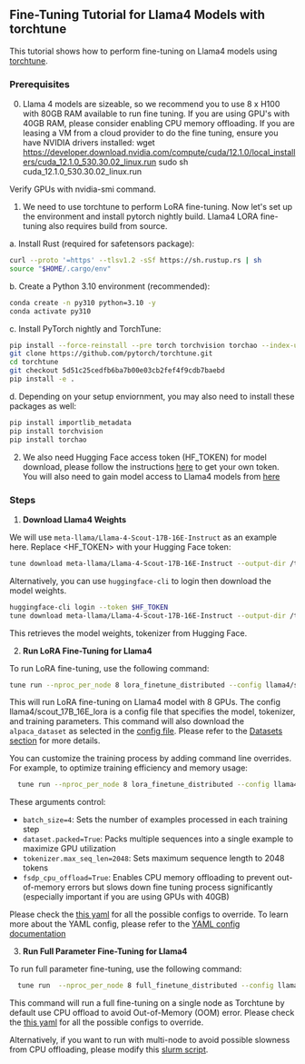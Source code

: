 ## Fine-Tuning Tutorial for Llama4 Models with torchtune

This tutorial shows how to perform fine-tuning on Llama4 models using [torchtune](https://github.com/pytorch/torchtune?tab=readme-ov-file).

### Prerequisites
0. Llama 4 models are sizeable, so we recommend you to use 8 x H100 with 80GB RAM available to run fine tuning. If you are using GPU's with 40GB RAM, please consider enabling CPU memory offloading. If you are leasing a VM from a cloud provider to do the fine tuning, ensure you have NVIDIA drivers installed:
wget https://developer.download.nvidia.com/compute/cuda/12.1.0/local_installers/cuda_12.1.0_530.30.02_linux.run
sudo sh cuda_12.1.0_530.30.02_linux.run

Verify GPUs with nvidia-smi command.

1. We need to use torchtune to perform LoRA fine-tuning. Now let's set up the environment and install pytorch nightly build. Llama4 LORA fine-tuning also requires build from source.

a. Install Rust (required for safetensors package):
```bash
curl --proto '=https' --tlsv1.2 -sSf https://sh.rustup.rs | sh
source "$HOME/.cargo/env"
```

b. Create a Python 3.10 environment (recommended):
```bash
conda create -n py310 python=3.10 -y
conda activate py310
```
c.  Install PyTorch nightly and TorchTune:
```bash
pip install --force-reinstall --pre torch torchvision torchao --index-url https://download.pytorch.org/whl/nightly/cu126
git clone https://github.com/pytorch/torchtune.git
cd torchtune
git checkout 5d51c25cedfb6ba7b00e03cb2fef4f9cdb7baebd
pip install -e .
```
d. Depending on your setup enviornment, you may also need to install these packages as well:
```bash
pip install importlib_metadata
pip install torchvision
pip install torchao
```

2. We also need Hugging Face access token (HF_TOKEN) for model download, please follow the instructions [here](https://huggingface.co/docs/hub/security-tokens) to get your own token. You will also need to gain model access to Llama4 models from [here](https://huggingface.co/collections/meta-llama/llama-4-67f0c30d9fe03840bc9d0164)

### Steps
1. **Download Llama4 Weights**

We will use `meta-llama/Llama-4-Scout-17B-16E-Instruct` as an example here. Replace <HF_TOKEN> with your Hugging Face token:

```bash
tune download meta-llama/Llama-4-Scout-17B-16E-Instruct --output-dir /tmp/Llama-4-Scout-17B-16E-Instruct --hf-token $HF_TOKEN
```

Alternatively, you can use `huggingface-cli` to login then download the model weights.

```bash
huggingface-cli login --token $HF_TOKEN
tune download meta-llama/Llama-4-Scout-17B-16E-Instruct --output-dir /tmp/Llama-4-Scout-17B-16E-Instruct
```

This retrieves the model weights, tokenizer from Hugging Face.

2. **Run LoRA Fine-Tuning for Llama4**

To run LoRA fine-tuning, use the following command:

```bash
tune run --nproc_per_node 8 lora_finetune_distributed --config llama4/scout_17B_16E_lora
```

This will run LoRA fine-tuning on Llama4 model with 8 GPUs. The config llama4/scout_17B_16E_lora is a config file that specifies the model, tokenizer, and training parameters. This command will also download the `alpaca_dataset` as selected in the [config file](https://github.com/pytorch/torchtune/blob/main/recipes/configs/llama4/scout_17B_16E_full.yaml#L46). Please refer to the [Datasets section](https://pytorch.org/torchtune/main/basics/datasets_overview.html#datasets-overview) for more details.

You can customize the training process by adding command line overrides. For example, to optimize training efficiency and memory usage:

```bash
  tune run --nproc_per_node 8 lora_finetune_distributed --config llama4/scout_17B_16E_lora batch_size=4 dataset.packed=True tokenizer.max_seq_len=2048 fsdp_cpu_offload=True
```
These arguments control:
*   `batch_size=4`: Sets the number of examples processed in each training step
*   `dataset.packed=True`: Packs multiple sequences into a single example to maximize GPU utilization
*   `tokenizer.max_seq_len=2048`: Sets maximum sequence length to 2048 tokens
*   `fsdp_cpu_offload=True`: Enables CPU memory offloading to prevent out-of-memory errors but slows down fine tuning process significantly (especially important if you are using GPUs with 40GB)

Please check the [this yaml](https://github.com/pytorch/torchtune/blob/main/recipes/configs/llama4/scout_17B_16E_lora.yaml) for all the possible configs to override. To learn more about the YAML config, please refer to the [YAML config documentation](https://pytorch.org/torchtune/stable/deep_dives/configs.html#config-tutorial-label)

3. **Run Full Parameter Fine-Tuning for Llama4**


To run full parameter fine-tuning, use the following command:

```bash
  tune run  --nproc_per_node 8 full_finetune_distributed --config llama4/scout_17B_16E_full batch_size=4 dataset.packed=True tokenizer.max_seq_len=2048
  ```

This command will run a full fine-tuning on a single node as Torchtune by default use CPU offload to avoid Out-of-Memory (OOM) error. Please check the [this yaml](https://github.com/pytorch/torchtune/blob/main/recipes/configs/llama4/scout_17B_16E_full.yaml) for all the possible configs to override.

Alternatively, if you want to run with multi-node to avoid possible slowness from CPU offloading, please modify this [slurm script](https://github.com/pytorch/torchtune/blob/0ddd4b93c83de60656fb3db738228b06531f7c1e/recipes/full_finetune_multinode.slurm#L39).

